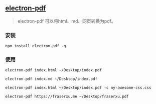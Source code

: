 ## [electron-pdf](https://github.com/fraserxu/electron-pdf)



> electron-pdf 可以将html、md、网页转换为pdf。

### 安装

```
npm install electron-pdf -g
```

### 使用

```
electron-pdf index.html ~/Desktop/index.pdf
```



```
electron-pdf index.md ~/Desktop/index.pdf
```



```
electron-pdf index.html ~/Desktop/index.pdf -c my-awesome-css.css
```



```
electron-pdf https://fraserxu.me ~/Desktop/fraserxu.pdf
```

